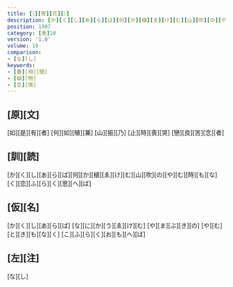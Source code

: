 ```yaml
---
title: [（][寄][花][）]
description: [か][く][し][あ][ら][ば][何][か][植][ゑ][け][む][山][吹][の][や][む][時][も][な][く][恋][ふ][ら][く][思][へ][ば]
position: 1907
category: [巻]10
version: '1.0'
volume: 10
comparison:
- [な][し]
keywords:
- [春][相][聞]
- [植][物]
- [恋][情]
---
```


## [原][文]

[如][是][有][者] [何][如][殖][兼] [山][振][乃] [止][時][喪][哭] [戀][良][苦][念][者]

## [訓][読]

[か][く][し][あ][ら][ば][何][か][植][ゑ][け][む][山][吹][の][や][む][時][も][な][く][恋][ふ][ら][く][思][へ][ば]

## [仮][名]

[か][く][し][あ][ら][ば] [な][に][か][う][ゑ][け][む] [や][ま][ぶ][き][の] [や][む][と][き][も][な][く] [こ][ふ][ら][く][お][も][へ][ば]

## [左][注]

[な][し]
